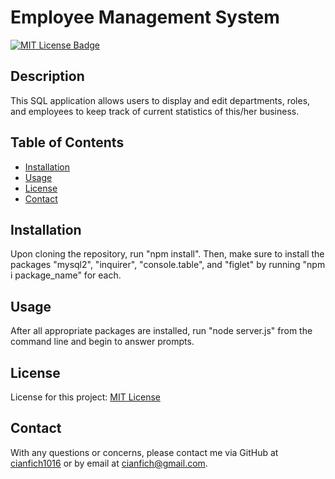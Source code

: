   # Employee Management System

  [![MIT License Badge](https://img.shields.io/badge/License-MIT_License-blue)](https://img.shields.io/badge/License-MIT_License-blue)

  ## Description
  This SQL application allows users to display and edit departments, roles, and employees to keep track of current statistics of this/her business.

  ## Table of Contents
  * [Installation](#installation)
  * [Usage](#usage)
  * [License](#license)
  * [Contact](#contact)

  ## Installation
  Upon cloning the repository, run "npm install". Then, make sure to install the packages "mysql2", "inquirer", "console.table", and "figlet" by running "npm i package_name" for each.

  ## Usage
  After all appropriate packages are installed, run "node server.js" from the command line and begin to answer prompts.

  ## License
  License for this project: [MIT License](https://choosealicense.com/licenses/mit/)

  ## Contact
  With any questions or concerns, please contact me via GitHub at [cianfich1016](https://github.com/cianfich1016) or by email at cianfich@gmail.com.
